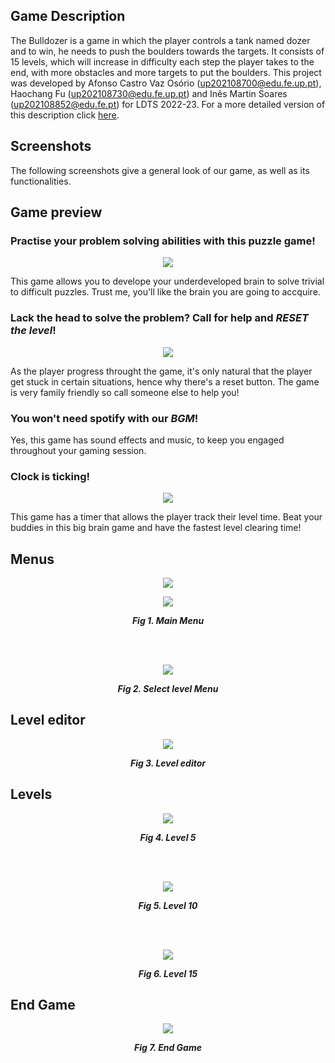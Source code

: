 ## Game Description

The Bulldozer is a game in which the player controls a tank named dozer and to win, he needs to push the boulders towards the targets. It consists of 15 levels, which will increase in difficulty each step the player takes to the end, with more obstacles and more targets to put the boulders.
This project was developed by Afonso Castro Vaz Osório (up202108700@edu.fe.up.pt), Haochang Fu (up202108730@edu.fe.up.pt) and Inês Martin Soares (up202108852@edu.fe.pt) for LDTS 2022-23.
For a more detailed version of this description click [here](./docs/README.md).

## Screenshots

The following screenshots give a general look of our game, as well as its functionalities.

## Game preview
### Practise your problem solving abilities with this puzzle game!
<p align="center" justify="center">
<img src= "Docs/Gifs/play.gif"/>
</p>
This game allows you to develope your underdeveloped brain to solve trivial to difficult puzzles. Trust me, you'll like the brain you are going to accquire.

### Lack the head to solve the problem? Call for help and *RESET the level*!

<p align="center" justify="center">
<img src= "Docs/Gifs/reset.gif"/>
</p>
As the player progress throught the game, it's only natural that the player get stuck in certain situations, hence why there's a reset button. The game is very family friendly so call someone else to help you!

### You won't need spotify with our *BGM*!
Yes, this game has sound effects and music, to keep you engaged throughout your gaming session.

### Clock is ticking!
<p align="center" justify="center">
  <img src="Docs/Gifs/timer.gif"/>
</p>
This game has a timer that allows the player track their level time. Beat your buddies in this big brain game and have the fastest level clearing time!

## Menus

<p align="center" justify="center">
<img src= "Docs/Gifs/SelectLevel.gif"/>
</p>

<p align="center" justify="center">
  <img src="Docs/Images/Screenshots/Captura de ecrã de 2022-12-21 21-19-26.png"/>
</p>
<p align="center">
  <b><i>Fig 1. Main Menu </i></b>
</p>  

<br>
<br />

<p align="center" justify="center">
  <img src="Docs/Images/Screenshots/Captura de ecrã de 2022-12-21 21-19-30.png"/>
</p>
<p align="center">
  <b><i>Fig 2. Select level Menu </i></b>  
</p>  

## Level editor

<p align="center" justify="center">
  <img src="Docs/Gifs/LevelEditor.gif"/>
</p>
<p align="center">
  <b><i>Fig 3. Level editor </i></b>
</p>

## Levels

<p align="center" justify="center">
  <img src="Docs/Images/Screenshots/Captura de ecrã de 2022-12-21 21-16-02.png"/>
</p>
<p align="center">
  <b><i>Fig 4. Level 5 </i></b>
</p>

<br>
<br />

<p align="center" justify="center">
  <img src="Docs/Images/Screenshots/Captura de ecrã de 2022-12-21 21-17-24.png"/>
</p>
<p align="center">
  <b><i>Fig 5. Level 10 </i></b>
</p>

<br>
<br />

<p align="center" justify="center">
  <img src="Docs/Images/Screenshots/Captura de ecrã de 2022-12-21 21-18-33.png"/>
</p>
<p align="center">
  <b><i>Fig 6. Level 15 </i></b>
</p>

## End Game

<p align="center" justify="center">
  <img src="Docs/Images/Screenshots/Captura de ecrã de 2022-12-21 21-18-57.png"/>
</p>
<p align="center">
  <b><i>Fig 7. End Game </i></b>
</p>
